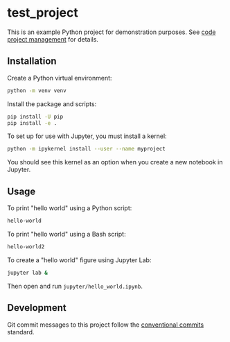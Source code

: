 # test_project

This is an example Python project for demonstration purposes. See [code project management](https://github.com/prestonlab/wiki/wiki/Code-project-management) for details.

## Installation

Create a Python virtual environment:

```bash
python -m venv venv
```

Install the package and scripts:

```bash
pip install -U pip
pip install -e .
```

To set up for use with Jupyter, you must install a kernel:

```bash
python -m ipykernel install --user --name myproject
```

You should see this kernel as an option when you create a new notebook in Jupyter.

## Usage

To print "hello world" using a Python script:

```bash
hello-world
```

To print "hello world" using a Bash script:

```bash
hello-world2
```

To create a "hello world" figure using Jupyter Lab:

```bash
jupyter lab &
```

Then open and run `jupyter/hello_world.ipynb`.

## Development

Git commit messages to this project follow the [conventional commits](https://www.conventionalcommits.org) standard. 
